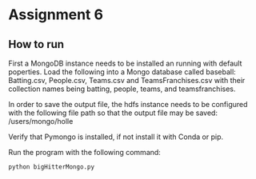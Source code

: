 # Assignment 6

## How to run
First a MongoDB instance needs to be installed an running with default poperties.
Load the following into a Mongo database called baseball: Batting.csv, People.csv, Teams.csv and TeamsFranchises.csv 
with their collection names being batting, people, teams, and teamsfranchises.

In order to save the output file, the hdfs instance needs to be configured with the following file path 
so that the output file may be saved: /users/mongo/holle

Verify that Pymongo is installed, if not install it with Conda or pip.

Run the program with the following command:
```bash
python bigHitterMongo.py
```
